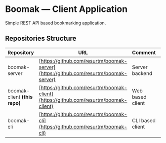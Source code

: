 Boomak — Client Application
===========================

Simple REST API based bookmarking application.

Repositories Structure
----------------------

Repository | URL | Comment | Language
--- | --- | --- | ---
boomak-server | [https://github.com/resurtm/boomak-server](https://github.com/resurtm/boomak-server) | Server backend | Go
boomak-client **(this repo)**| [https://github.com/resurtm/boomak-client](https://github.com/resurtm/boomak-client) | Web based client | JavaScript
boomak-cli | [https://github.com/resurtm/boomak-cli](https://github.com/resurtm/boomak-cli) | CLI based client | Go
